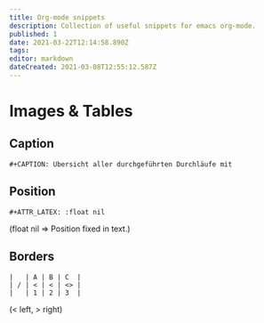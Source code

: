 ```yaml
---
title: Org-mode snippets
description: Collection of useful snippets for emacs org-mode.
published: 1
date: 2021-03-22T12:14:58.890Z
tags: 
editor: markdown
dateCreated: 2021-03-08T12:55:12.587Z
---
```


# Images & Tables
## Caption
```
#+CAPTION: Übersicht aller durchgeführten Durchläufe mit 
```
## Position
```
#+ATTR_LATEX: :float nil
```
(float nil => Position fixed in text.)
## Borders
```
|   | A | B | C  |
| / | < | < | <> |
|   | 1 | 2 | 3  |
```
(< left, > right)